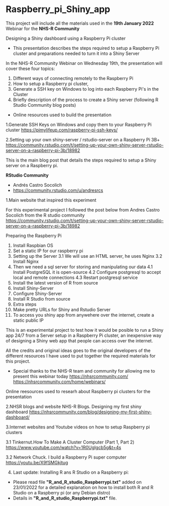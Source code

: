 # Raspberry_pi_Shiny_app
This project will include all the materials used in the **19th January 2022** Webinar for the **NHS-R Community**

Designing a Shiny dashboard using a Raspberry Pi cluster

- This presentation describes the steps required to setup a Raspberry Pi cluster and preparations needed to turn it into a Shiny Server

In the NHS-R Community Webinar on Wednesday 19th, the presentation will cover these four topics: 

1. Different ways of connecting remotely to the Raspberry Pi
2. How to setup a Raspberry pi cluster, 
3. Generate a SSH key on Windows to log into each Raspberry Pi's in the Cluster
4. Briefly description of the process to create a Shiny server (following R Studio Community blog posts)

- Online resources used to build the presentation 

1.Generate SSH Keys on Windows and copy them to your Raspberry Pi cluster
https://pimylifeup.com/raspberry-pi-ssh-keys/

2.Setting up your own shiny-server / rstudio-server on a Raspberry Pi 3B+
https://community.rstudio.com/t/setting-up-your-own-shiny-server-rstudio-server-on-a-raspberry-pi-3b/18982

This is the main blog post that details the steps required to setup a Shiny server on a Raspberry pi. 

**RStudio Community**
- Andrés Castro Socolich
- https://community.rstudio.com/u/andresrcs

1.Main website that inspired this experiment

For this experimental project I followed  the post below from Andres Castro Socolich from the R studio community
https://community.rstudio.com/t/setting-up-your-own-shiny-server-rstudio-server-on-a-raspberry-pi-3b/18982

Preparing the Raspberry Pi

1. Install Raspbian OS
2. Set a static IP for our raspberry pi
3. Setting up the Server
3.1 We will use an HTML server, he uses Nginx 
3.2 Install Nginx 
4. Then we need a sql server for storing and manipulating our data
4.1 Install PostgreSQL it is open-source 
4.2 Configure postgresql to accept local and remote connections
4.3 Restart postgresql service
5. Install the latest version of R from source
6. Install Shiny-Server
7. Configure Shiny-Server
8. Install R Studio from source
9. Extra steps
10. Make pretty URLs for Shiny and Rstudio Server
11. To access you shiny app from anywehere over the internet, create a static public IP

This is an experimental project to test how it would be posible to run a Shiny app 24/7 from a Server setup in a Raspberry Pi cluster, an inexpensive way of designing a Shiny web app that people can access over the internet. 

All the credits and original ideas goes to the original developers of the different resources I have used to put together the required materials for this project. 

- Special thanks to the NHS-R team and community for allowing me to present this webinar today
https://nhsrcommunity.com/
https://nhsrcommunity.com/home/webinars/
 
Online reesources used to researh about Raspberry pi clusters for the presentation

2.NHSR blogs and website
NHS-R Blogs. Designing my first shiny dashboard
https://nhsrcommunity.com/blog/designing-my-first-shiny-dashboard/


3.Internet websites and Youtube videos on how to setup Raspberry pi clusters

3.1 Tinkernut.How To Make A Cluster Computer (Part 1, Part 2)
https://www.youtube.com/watch?v=1R0UgIgcb5g&t=4s

3.2 Network Chuck. I build a Raspberry Pi super computer
https://youtu.be/X9fSMGkjtug

4. Last update: Installing R ans R Studio on a Raspberry pi: 
* Please read file **"R_and_R_studio_Raspberrypi.txt"** added on 23/01/2022 for a detailed explanation on how to install both R and R Studio on a Raspberry pi (or any Debian distro)
* Details in  **"R_and_R_studio_Raspberrypi.txt"** file.
